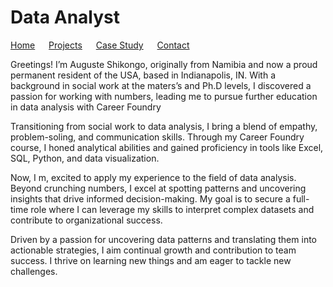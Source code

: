 
# Data Analyst

[Home](./) &emsp; [Projects](./Projects.html) &emsp; [Case Study](assets/CaseStudy.pdf) &emsp; [Contact](./Contact.html)

Greetings! I’m Auguste Shikongo, originally from Namibia and now a proud permanent resident of the USA, based in Indianapolis, IN. With a background in social work at the maters’s and Ph.D levels, I discovered a passion for working with numbers, leading me to pursue further education in data analysis with Career Foundry

Transitioning from social work to data analysis, I bring a blend of empathy, problem-soling, and communication skills. Through my Career Foundry course, I honed analytical abilities and gained proficiency in tools like Excel, SQL, Python, and data visualization.

Now, I m, excited to apply my experience to the field of data analysis. Beyond crunching numbers, I excel at spotting patterns and uncovering insights that drive informed decision-making. My goal is to secure a full-time role where I can leverage my skills to interpret complex datasets and contribute to organizational success.

Driven by a passion for uncovering data patterns and translating them into actionable strategies, I aim continual growth and contribution to team success. I thrive on learning new things and am eager to tackle new challenges.
